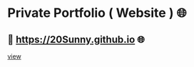 # Private Portfolio ( Website )  🌐
## 🔗 https://20Sunny.github.io 🌐
<a href="https://20sunny.netlify.app">view</a>

